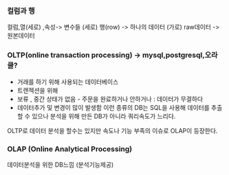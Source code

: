 
### 컬럼과 행
컬럼,열(세로) ,속성-> 변수들   (세로)
행(row) -> 하나의 데이터        (가로)
raw데이터 -> 원본데이터


### OLTP(online transaction processing) -> mysql,postgresql,오라클? 
- 거래를 하기 위해 사용되는 데이터베이스
- 트랜젝션을 위해
- 보류 , 중간 상태가 없음 - 주문을 완료하거나 안하거나 : 데이터가 무결하다
- 데이터추가 및 변경이 많이 발생함
이런 종류의 DB는 SQL을 사용해 데이터를 추출할 수 있으나 분석을 위해 만든 DB가 아니라 쿼리속도가 느리다.

OLTP로 데이터 분석을 할수는 있지만 속도나 기능 부족의 이슈로 OLAP이 등장한다.

### OLAP (Online Analytical Processing)
데이터분석을 위한 DB느낌 (분석기능제공)

###





